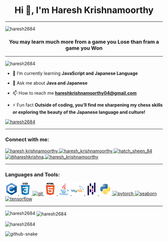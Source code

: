 <h1 align="center">Hi 👋, I'm Haresh Krishnamoorthy</h1>
<hr>
<p align="left"> 
  <img src="https://way2wise.com/wp-content/uploads/2022/09/Nobody-Ever-Won-A-Chess-Game-By-Resigning-1024x512.webp" alt="haresh2684" /> 
</p>
<h3 align="center"><b>You may learn much more from a game you Lose than fram a game you Won</b></h3>
<hr>


<p align="left"> 
  <img src="https://komarev.com/ghpvc/?username=haresh2684&label=Profile%20views&color=0e75b6&style=flat" alt="haresh2684" /> 
</p>

- 🌱 I’m currently learning **JavaScript and Japanese Language**

- 💬 Ask me about **Java and Japanese**

- 📫 How to reach me **hareshkrishnamoorthy04@gmail.com**

- ⚡ Fun fact **Outside of coding, you’ll find me sharpening my chess skills or exploring the beauty of the Japanese language and culture!**

<p align="left"> 
  <a href="https://github.com/ryo-ma/github-profile-trophy">
    <img src="https://github-profile-trophy.vercel.app/?username=haresh2684" alt="haresh2684" />
  </a> 
</p>
<hr>

<h3 align="left">Connect with me:</h3>
<p align="left">
  <a href="https://www.linkedin.com/in/haresh-krishnamoorthy-64049025a/" target="blank">
    <img align="center" src="https://raw.githubusercontent.com/rahuldkjain/github-profile-readme-generator/master/src/images/icons/Social/linked-in-alt.svg" alt="haresh krishnamoorthy" height="30" width="40" />
  </a>
  <a href="https://instagram.com/haresh_krishnamoorthy" target="blank">
    <img align="center" src="https://raw.githubusercontent.com/rahuldkjain/github-profile-readme-generator/master/src/images/icons/Social/instagram.svg" alt="haresh_krishnamoorthy" height="30" width="40" />
  </a>
  <a href="https://www.codechef.com/users/hatch_sheen_84" target="blank">
    <img align="center" src="https://cdn.jsdelivr.net/npm/simple-icons@3.1.0/icons/codechef.svg" alt="hatch_sheen_84" height="30" width="40" />
  </a>
  <a href="https://www.hackerrank.com/@hareshkrishna" target="blank">
    <img align="center" src="https://raw.githubusercontent.com/rahuldkjain/github-profile-readme-generator/master/src/images/icons/Social/hackerrank.svg" alt="@hareshkrishna" height="30" width="40" />
  </a>
  <a href="https://www.leetcode.com/haresh_krishnamoorthy" target="blank">
    <img align="center" src="https://raw.githubusercontent.com/rahuldkjain/github-profile-readme-generator/master/src/images/icons/Social/leet-code.svg" alt="haresh_krishnamoorthy" height="30" width="40" />
  </a>
</p>
<hr>

<h3 align="left">Languages and Tools:</h3>
<p align="left"> 
  <a href="https://www.cprogramming.com/" target="_blank" rel="noreferrer"> 
    <img src="https://raw.githubusercontent.com/devicons/devicon/master/icons/c/c-original.svg" alt="c" width="40" height="40"/> 
  </a> 
  <a href="https://www.w3schools.com/css/" target="_blank" rel="noreferrer"> 
    <img src="https://raw.githubusercontent.com/devicons/devicon/master/icons/css3/css3-original-wordmark.svg" alt="css3" width="40" height="40"/> 
  </a> 
  <a href="https://git-scm.com/" target="_blank" rel="noreferrer"> 
    <img src="https://www.vectorlogo.zone/logos/git-scm/git-scm-icon.svg" alt="git" width="40" height="40"/> 
  </a> 
  <a href="https://www.w3.org/html/" target="_blank" rel="noreferrer"> 
    <img src="https://raw.githubusercontent.com/devicons/devicon/master/icons/html5/html5-original-wordmark.svg" alt="html5" width="40" height="40"/> 
  </a> 
  <a href="https://www.java.com" target="_blank" rel="noreferrer"> 
    <img src="https://raw.githubusercontent.com/devicons/devicon/master/icons/java/java-original.svg" alt="java" width="40" height="40"/> 
  </a> 
  <a href="https://www.mysql.com/" target="_blank" rel="noreferrer"> 
    <img src="https://raw.githubusercontent.com/devicons/devicon/master/icons/mysql/mysql-original-wordmark.svg" alt="mysql" width="40" height="40"/> 
  </a> 
  <a href="https://pandas.pydata.org/" target="_blank" rel="noreferrer"> 
    <img src="https://raw.githubusercontent.com/devicons/devicon/2ae2a900d2f041da66e950e4d48052658d850630/icons/pandas/pandas-original.svg" alt="pandas" width="40" height="40"/> 
  </a> 
  <a href="https://www.python.org" target="_blank" rel="noreferrer"> 
    <img src="https://raw.githubusercontent.com/devicons/devicon/master/icons/python/python-original.svg" alt="python" width="40" height="40"/> 
  </a> 
  <a href="https://pytorch.org/" target="_blank" rel="noreferrer"> 
    <img src="https://www.vectorlogo.zone/logos/pytorch/pytorch-icon.svg" alt="pytorch" width="40" height="40"/> 
  </a> 
  <a href="https://seaborn.pydata.org/" target="_blank" rel="noreferrer"> 
    <img src="https://seaborn.pydata.org/_images/logo-mark-lightbg.svg" alt="seaborn" width="40" height="40"/> 
  </a> 
  <a href="https://www.tensorflow.org" target="_blank" rel="noreferrer"> 
    <img src="https://www.vectorlogo.zone/logos/tensorflow/tensorflow-icon.svg" alt="tensorflow" width="40" height="40"/> 
  </a> 
</p>
<hr>

<p><img align="left" src="https://github-readme-stats.vercel.app/api/top-langs?username=haresh2684&show_icons=true&locale=en&layout=compact" alt="haresh2684" /></p>

<p>&nbsp;<img align="center" src="https://github-readme-stats.vercel.app/api?username=haresh2684&show_icons=true&locale=en" alt="haresh2684" /></p>

<p><img align="center" src="https://github-readme-streak-stats.herokuapp.com/?user=haresh2684&" alt="haresh2684" /></p>

<picture>
  <source media="(prefers-color-scheme: dark)" srcset="https://raw.githubusercontent.com/tobiasmeyhoefer/tobiasmeyhoefer/output/github-snake-dark.svg" />
  <source media="(prefers-color-scheme: light)" srcset="https://raw.githubusercontent.com/tobiasmeyhoefer/tobiasmeyhoefer/output/github-snake.svg" />
  <img alt="github-snake" src="https://raw.githubusercontent.com/tobiasmeyhoefer/tobiasmeyhoefer/output/github-snake.svg" />
</picture>

